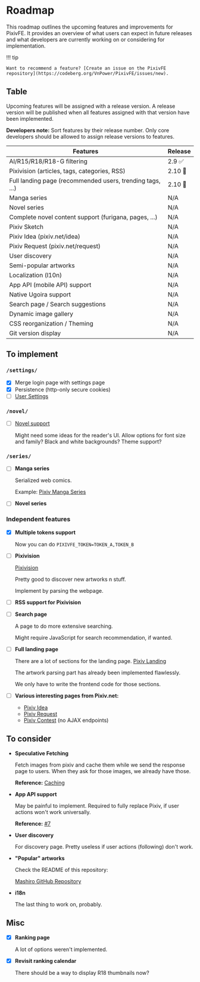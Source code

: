 <!-- The indentation on this page is delicate; avoid auto-formatting it with tools that might break it -->

# Roadmap

This roadmap outlines the upcoming features and improvements for PixivFE. It provides an overview of what users can expect in future releases and what developers are currently working on or considering for implementation.

!!! tip

    Want to recommend a feature? [Create an issue on the PixivFE repository](https://codeberg.org/VnPower/PixivFE/issues/new).

## Table

Upcoming features will be assigned with a release version.
A release version will be published when all features assigned with that version have been implemented.

**Developers note:** Sort features by their release number. Only core developers should be allowed to assign release versions to features.

| Features                                                  | Release |
|-----------------------------------------------------------|---------|
| AI/R15/R18/R18-G filtering                                | 2.9 ✅  |
| Pixivision (articles, tags, categories, RSS)              | 2.10 🔁  |
| Full landing page (recommended users, trending tags, ...) | 2.10 🔁  |
| Manga series                                              | N/A     |
| Novel series                                              | N/A     |
| Complete novel content support (furigana, pages, ...)     | N/A     |
| Pixiv Sketch                                              | N/A     |
| Pixiv Idea (pixiv.net/idea)                               | N/A     |
| Pixiv Request (pixiv.net/request)                         | N/A     |
| User discovery                                            | N/A     |
| Semi-popular artworks                                     | N/A     |
| Localization (l10n)                                       | N/A     |
| App API (mobile API) support                              | N/A     |
| Native Ugoira support                                     | N/A     |
| Search page / Search suggestions                          | N/A     |
| Dynamic image gallery                                     | N/A     |
| CSS reorganization / Theming                              | N/A     |
| Git version display                                       | N/A     |

## To implement

### `/settings/`

- [x] Merge login page with settings page
- [x] Persistence (http-only secure cookies)
- [ ] [User Settings](features/user-customization.md)

### `/novel/`

- [ ] [Novel support](features/novels.md)

    Might need some ideas for the reader's UI.
    Allow options for font size and family?
    Black and white backgrounds?
    Theme support?

### `/series/`

- [ ] **Manga series**

    Serialized web comics.
    
    Example: [Pixiv Manga Series](https://www.pixiv.net/user/13651304/series/171013)

- [ ] **Novel series**

### Independent features

- [x] **Multiple tokens support**

    Now you can do `PIXIVFE_TOKEN=TOKEN_A,TOKEN_B`

- [ ] **Pixivision**

    [Pixivision](https://www.pixivision.net/en)

    Pretty good to discover new artworks n stuff.

    Implement by parsing the webpage.

- [ ] **RSS support for Pixivision**

- [ ] **Search page**

    A page to do more extensive searching.

    Might require JavaScript for search recommendation, if wanted.

- [ ] **Full landing page**

    There are a lot of sections for the landing page. [Pixiv Landing](https://www.pixiv.net/ajax/top/illust)

    The artwork parsing part has already been implemented flawlessly.
    
    We only have to write the frontend code for those sections.

- [ ] **Various interesting pages from Pixiv.net:**

    - [Pixiv Idea](https://www.pixiv.net/idea/)
    - [Pixiv Request](https://www.pixiv.net/request)
    - [Pixiv Contest](https://www.pixiv.net/contest/) (no AJAX endpoints)

## To consider

- **Speculative Fetching**

    Fetch images from pixiv and cache them while we send the response page to users. When they ask for those images, we already have those.

    **Reference:** [Caching](features/caching.md)

- **App API support**

    May be painful to implement.
    Required to fully replace Pixiv, if user actions won't work universally.

    **Reference:** [#7](https://codeberg.org/VnPower/PixivFE/issues/7)

- **User discovery**

    For discovery page.
    Pretty useless if user actions (following) don't work.

- **"Popular" artworks**

    Check the README of this repository:

    [Mashiro GitHub Repository](https://github.com/kokseen1/Mashiro)

- **i18n**

    The last thing to work on, probably.

## Misc

- [x] **Ranking page**

    A lot of options weren't implemented.

- [x] **Revisit ranking calendar**

    There should be a way to display R18 thumbnails now?
